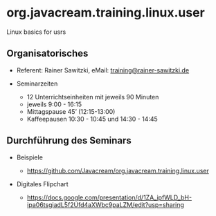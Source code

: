 # org.javacream.training.linux.user
Linux basics for usrs

## Organisatorisches

* Referent: Rainer Sawitzki, eMail: training@rainer-sawitzki.de

* Seminarzeiten
  * 12 Unterrichtseinheiten mit jeweils 90 Minuten
  * jeweils 9:00 - 16:15
  * Mittagspause 45’ (12:15-13:00)
  * Kaffeepausen 10:30 - 10:45 und 14:30 - 14:45


## Durchführung des Seminars

* Beispiele
  * https://github.com/Javacream/org.javacream.training.linux.user

* Digitales Flipchart
  * https://docs.google.com/presentation/d/1ZA_ipfWLD_bH-ipa06tsgiadL5f2Ufd4aXWbc9paLZM/edit?usp=sharing
